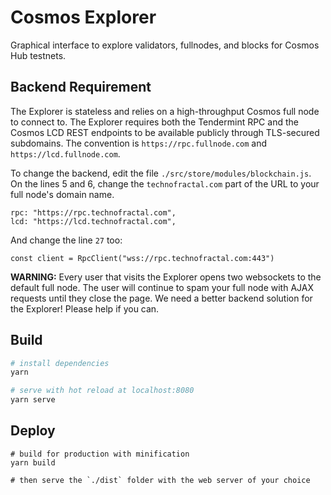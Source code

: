 # Cosmos Explorer

Graphical interface to explore validators, fullnodes, and blocks for Cosmos Hub testnets.

## Backend Requirement

The Explorer is stateless and relies on a high-throughput Cosmos full node to connect to. The Explorer requires both the Tendermint RPC and the Cosmos LCD REST endpoints to be available publicly through TLS-secured subdomains. The convention is `https://rpc.fullnode.com` and `https://lcd.fullnode.com`.

To change the backend, edit the file `./src/store/modules/blockchain.js`. On the lines 5 and 6, change the `technofractal.com` part of the URL to your full node's domain name. 

```
rpc: "https://rpc.technofractal.com",
lcd: "https://lcd.technofractal.com",
```

And change the line `27` too:

```
const client = RpcClient("wss://rpc.technofractal.com:443")
```

**WARNING:** Every user that visits the Explorer opens two websockets to the default full node. The user will continue to spam your full node with AJAX requests until they close the page. We need a better backend solution for the Explorer! Please help if you can.

## Build

```bash
# install dependencies
yarn

# serve with hot reload at localhost:8080
yarn serve
```

## Deploy

```
# build for production with minification
yarn build

# then serve the `./dist` folder with the web server of your choice
```

